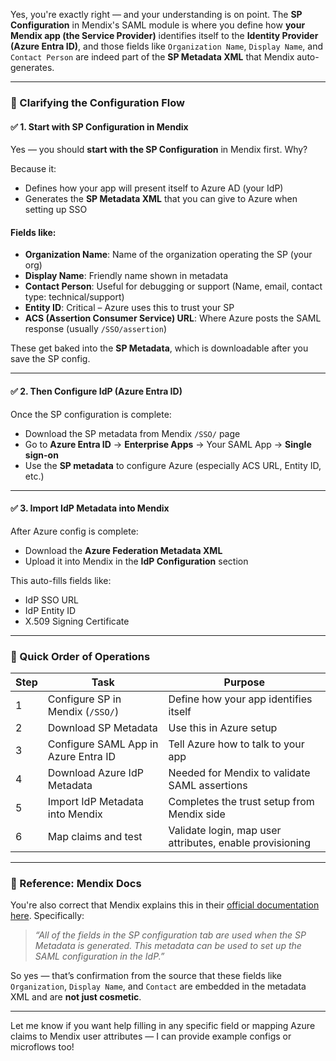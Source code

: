 Yes, you're exactly right — and your understanding is on point. The **SP Configuration** in Mendix's SAML module is where you define how **your Mendix app (the Service Provider)** identifies itself to the **Identity Provider (Azure Entra ID)**, and those fields like `Organization Name`, `Display Name`, and `Contact Person` are indeed part of the **SP Metadata XML** that Mendix auto-generates.

---

### 🧩 Clarifying the Configuration Flow

#### ✅ 1. **Start with SP Configuration in Mendix**
Yes — you should **start with the SP Configuration** in Mendix first. Why?

Because it:
- Defines how your app will present itself to Azure AD (your IdP)
- Generates the **SP Metadata XML** that you can give to Azure when setting up SSO

#### Fields like:
- **Organization Name**: Name of the organization operating the SP (your org)
- **Display Name**: Friendly name shown in metadata
- **Contact Person**: Useful for debugging or support (Name, email, contact type: technical/support)
- **Entity ID**: Critical – Azure uses this to trust your SP
- **ACS (Assertion Consumer Service) URL**: Where Azure posts the SAML response (usually `/SSO/assertion`)

These get baked into the **SP Metadata**, which is downloadable after you save the SP config.

---

#### ✅ 2. **Then Configure IdP (Azure Entra ID)**

Once the SP configuration is complete:
- Download the SP metadata from Mendix `/SSO/` page
- Go to **Azure Entra ID** → **Enterprise Apps** → Your SAML App → **Single sign-on**
- Use the **SP metadata** to configure Azure (especially ACS URL, Entity ID, etc.)

---

#### ✅ 3. **Import IdP Metadata into Mendix**

After Azure config is complete:
- Download the **Azure Federation Metadata XML**
- Upload it into Mendix in the **IdP Configuration** section

This auto-fills fields like:
- IdP SSO URL
- IdP Entity ID
- X.509 Signing Certificate

---

### 🧭 Quick Order of Operations

| Step | Task                                     | Purpose                                                  |
|------|------------------------------------------|----------------------------------------------------------|
| 1    | Configure SP in Mendix (`/SSO/`)         | Define how your app identifies itself                    |
| 2    | Download SP Metadata                     | Use this in Azure setup                                  |
| 3    | Configure SAML App in Azure Entra ID     | Tell Azure how to talk to your app                       |
| 4    | Download Azure IdP Metadata              | Needed for Mendix to validate SAML assertions            |
| 5    | Import IdP Metadata into Mendix          | Completes the trust setup from Mendix side               |
| 6    | Map claims and test                      | Validate login, map user attributes, enable provisioning |

---

### 📘 Reference: Mendix Docs
You're also correct that Mendix explains this in their [official documentation here](https://docs.mendix.com/appstore/modules/saml/). Specifically:

> *“All of the fields in the SP configuration tab are used when the SP Metadata is generated. This metadata can be used to set up the SAML configuration in the IdP.”*

So yes — that’s confirmation from the source that these fields like `Organization`, `Display Name`, and `Contact` are embedded in the metadata XML and are **not just cosmetic**.

---

Let me know if you want help filling in any specific field or mapping Azure claims to Mendix user attributes — I can provide example configs or microflows too!
